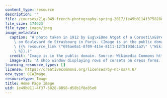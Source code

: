 ```yaml
---
content_type: resource
description: ''
file: /courses/21g-049-french-photography-spring-2017/1e49b0114f3758288898d58b1f8e85e0_21G-049S17.jpg
file_size: 174923
file_type: image/jpeg
image_metadata:
  caption: "A photo taken in 1912 by Eug\xE8ne Atget of a Corseti\xE8re shop window\
    \ on Boulevard de Strasbourg in Paris. (Image is in the public domain. Source:\
    \ {{% resource_link \"695ae0a1-8f09-415e-8111-12f5193dc1a2\" \"Wikimedia Commons\"\
    \ %}}.)"
  credit: 'Image is in the public domain. Source: Wikimedia Commons https://commons.wikimedia.org/wiki/File:Eug%C3%A8ne\_Atget,\_Boulevard\_de\_Strasbourg,\_Corsets,\_Paris,\_1912.jpg.'
  image-alt: 'A shop window displaying rows of corsets on dress forms. '
learning_resource_types: []
license: https://creativecommons.org/licenses/by-nc-sa/4.0/
ocw_type: OCWImage
resourcetype: Image
title: Home Page Image
uid: 1e49b011-4f37-5828-8898-d58b1f8e85e0
---
```

